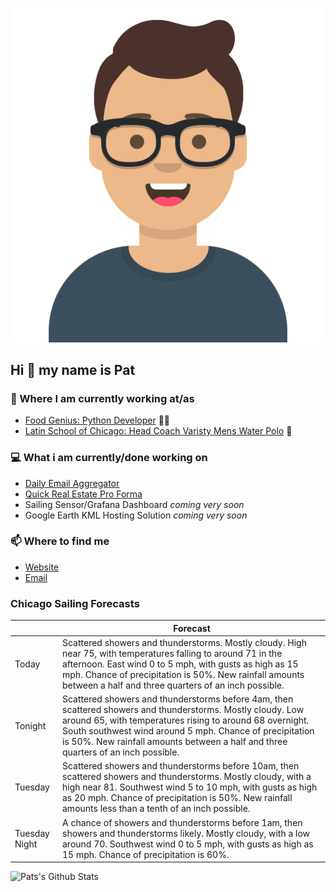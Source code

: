 [![Social banner for p-j-falconer](https://raw.githubusercontent.com/P-J-FALCONER/P-J-FALCONER/master/assets/avataaars.svg)](https://patfalconer.com/)
## Hi :wave: my name is Pat

### 💼 Where I am currently working at/as
- [Food Genius: Python Developer](https://getfoodgenius.com/) 🍔🐍
- [Latin School of Chicago: Head Coach Varisty Mens Water Polo](https://www.latinschool.org/) 🤽


### 💻 What i am currently/done working on
 - [Daily Email Aggregator](https://github.com/P-J-FALCONER/dott_daily_mail)
 - [Quick Real Estate Pro Forma](https://github.com/P-J-FALCONER/henry)
 - Sailing Sensor/Grafana Dashboard *coming very soon*
 - Google Earth KML Hosting Solution *coming very soon*

### 📫 Where to find me
 - [Website](https://patfalconer.com/)
 - [Email](mailto:patrick.j.falconer@gmail.com)


### Chicago Sailing Forecasts
|   | Forecast  |
|---|---|
| Today | Scattered showers and thunderstorms. Mostly cloudy. High near 75, with temperatures falling to around 71 in the afternoon. East wind 0 to 5 mph, with gusts as high as 15 mph. Chance of precipitation is 50%. New rainfall amounts between a half and three quarters of an inch possible. |
| Tonight | Scattered showers and thunderstorms before 4am, then scattered showers and thunderstorms. Mostly cloudy. Low around 65, with temperatures rising to around 68 overnight. South southwest wind around 5 mph. Chance of precipitation is 50%. New rainfall amounts between a half and three quarters of an inch possible. |
| Tuesday | Scattered showers and thunderstorms before 10am, then scattered showers and thunderstorms. Mostly cloudy, with a high near 81. Southwest wind 5 to 10 mph, with gusts as high as 20 mph. Chance of precipitation is 50%. New rainfall amounts less than a tenth of an inch possible. |
| Tuesday Night | A chance of showers and thunderstorms before 1am, then showers and thunderstorms likely. Mostly cloudy, with a low around 70. Southwest wind 0 to 5 mph, with gusts as high as 15 mph. Chance of precipitation is 60%. |

![Pats's Github Stats](https://github-readme-stats.vercel.app/api?username=p-j-falconer&show_icons=true&theme=radical)
